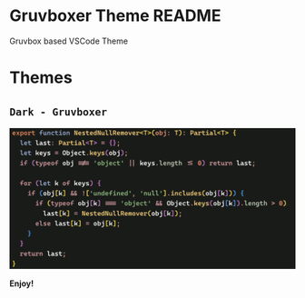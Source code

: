 # Gruvboxer Theme README

Gruvbox based VSCode Theme 

# Themes
 ## `Dark - Gruvboxer`
![Dark Theme Photo](photos/dark.png)

**Enjoy!**
